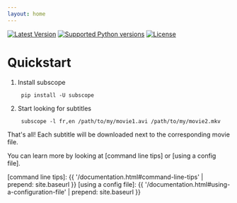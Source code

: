 ```yaml
---
layout: home
---
```


[![Latest Version](https://pypip.in/version/subscope/badge.svg?text=version)](https://pypi.python.org/pypi/subscope/)
[![Supported Python versions](https://pypip.in/py_versions/subscope/badge.svg)](https://pypi.python.org/pypi/subscope/)
[![License](https://pypip.in/license/subscope/badge.svg)](https://pypi.python.org/pypi/subscope/)

# Quickstart

1. Install subscope

        pip install -U subscope

2. Start looking for subtitles

        subscope -l fr,en /path/to/my/movie1.avi /path/to/my/movie2.mkv

That's all! Each subtitle will be downloaded next to the corresponding
movie file.

You can learn more by looking at [command line tips] or [using a config file].

[command line tips]:   {{ '/documentation.html#command-line-tips' | prepend: site.baseurl }}
[using a config file]: {{ '/documentation.html#using-a-configuration-file' | prepend: site.baseurl }}
